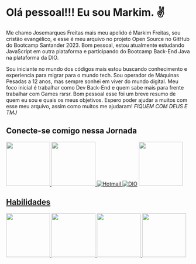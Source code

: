 # Olá pessoal!!! Eu sou Markim. ✌

 Me chamo Josemarques Freitas mais meu apelido é Markim Freitas, sou cristão evangélico, e esse é meu arquivo no projeto Open Source no GitHub do Bootcamp Santander 2023.
Bom pessoal, estou atualmente estudando JavaScript em outra plataforma e participando do Bootcamp Back-End Java na plataforma da DIO.

Sou iniciante no mundo dos códigos mais estou buscando conhecimento e experiencia para migrar para o mundo tech. Sou operador de Máquinas Pesadas a 12 anos, mas sempre sonhei em viver do mundo digital.
Meu foco inicial é trabalhar como Dev Back-End e quem sabe mais para frente trabalhar com Games rsrsr.
Bom pessoal esse foi um breve resumo de quem eu sou e quais os meus objetivos. Espero poder ajudar a muitos com esse meu arquivo, assim como muitos me ajudaram! *FIQUEM COM DEUS E TMJ*

## Conecte-se comigo nessa Jornada 

<a href="https://www.linkedin.com/in/83rafasoares/" target="_blank"><img src="https://cdn.jsdelivr.net/gh/devicons/devicon/icons/linkedin/linkedin-original.svg" width="120" height="120"/>   <a href="https://github.com/Josemarques-Freitas" target="_blank"><img src="https://cdn.jsdelivr.net/gh/devicons/devicon/icons/github/github-original.svg" width="120" height="120"> ![Hotmail](https://encrypted-tbn0.gstatic.com/images?q=tbn:ANd9GcTuMwQoBQ8Dey9FSpeekTJK3Yv7bMY0dFINclvvkNOeLg&s)  [![DIO](https://hermes.digitalinnovation.one/assets/diome/logo-full.svg)](https://web.dio.me/users/seujosemar/?tab=followers&page=1)  <a href="https://www.instagram.com/markimfreitas.0/" target="_blank"><img src="https://upload.wikimedia.org/wikipedia/commons/thumb/9/95/Instagram_logo_2022.svg/600px-Instagram_logo_2022.svg.png?20220518162235" width="120" height="120">

## Habilidades
<img src="https://cdn.jsdelivr.net/gh/devicons/devicon/icons/git/git-plain.svg" windth="120" height="120"/> <img src="https://cdn.jsdelivr.net/gh/devicons/devicon/icons/github/github-original.svg" width="120" height="120"> <img src="https://cdn.jsdelivr.net/gh/devicons/devicon/icons/javascript/javascript-plain.svg" windth="120" height="120"> <img src="https://cdn.jsdelivr.net/gh/devicons/devicon/icons/vscode/vscode-original.svg" width="120" height="120"/>